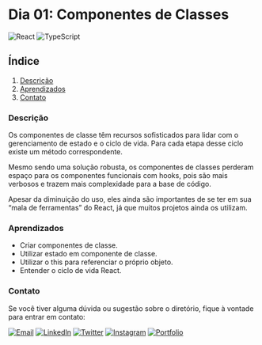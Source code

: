 # Dia 01: Componentes de Classes
![React](https://img.shields.io/badge/React-61DAFB?style=for-the-badge&logo=react&logoColor=black)
![TypeScript](https://img.shields.io/badge/TypeScript-3178C6?style=for-the-badge&logo=typescript&logoColor=white)

## Índice

1. [Descrição](#descrição)
2. [Aprendizados](#aprendizados)
3. [Contato](#contato)

### Descrição

Os componentes de classe têm recursos sofisticados para lidar com o gerenciamento de estado e o ciclo de vida. Para cada etapa desse ciclo existe um método correspondente.

Mesmo sendo uma solução robusta, os componentes de classes perderam espaço para os componentes funcionais com hooks, pois são mais verbosos e trazem mais complexidade para a base de código.

Apesar da diminuição do uso, eles ainda são importantes de se ter em sua “mala de ferramentas” do React, já que muitos projetos ainda os utilizam.

### Aprendizados

- Criar componentes de classe.
- Utilizar estado em componente de classe.
- Utilizar o this para referenciar o próprio objeto.
- Entender o ciclo de vida React.

### Contato

Se você tiver alguma dúvida ou sugestão sobre o diretório, fique à vontade para entrar em contato:

[![Email](https://img.shields.io/badge/Email-D14836?style=for-the-badge&logo=gmail&logoColor=white)](mailto:righigordev@gmail.com)
[![LinkedIn](https://img.shields.io/badge/LinkedIn-0077B5?style=for-the-badge&logo=linkedin&logoColor=white)](https://www.linkedin.com/in/igor-righi/) [![Twitter](https://img.shields.io/badge/Twitter-1DA1F2?style=for-the-badge&logo=twitter&logoColor=white)](https://twitter.com/righigor) [![Instagram](https://img.shields.io/badge/Instagram-E4405F?style=for-the-badge&logo=instagram&logoColor=white)](https://www.instagram.com/righigor/) [![Portfolio](https://img.shields.io/badge/Portfolio-9cf?style=for-the-badge&logo=appveyor&logoColor=white)](https://righigordev.netlify.app/)